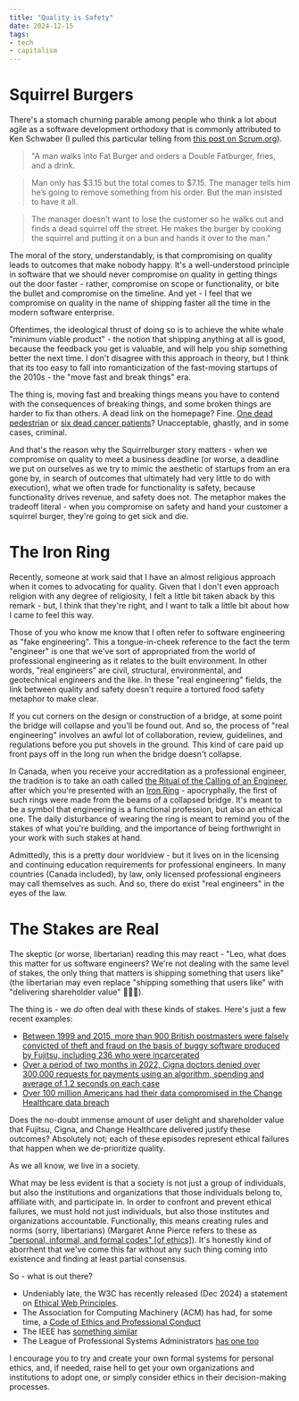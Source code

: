 ```yaml
---
title: "Quality is Safety"
date: 2024-12-15
tags:
- tech
- capitalism
---
```

# Squirrel Burgers
There's a stomach churning parable among people who think a lot about agile as a software development orthodoxy that is commonly attributed to Ken Schwaber (I pulled this particular telling from [this post on Scrum.org](https://www.scrum.org/forum/scrum-forum/33241/quality-over-quantity-squirrel-burgers)).

> "A man walks into Fat Burger and orders a Double Fatburger, fries, and a drink.

> Man only has $3.15 but the total comes to $7.15. The manager tells him he’s going to remove something from his order.  But the man insisted to have it all.

> The manager doesn’t want to lose the customer so he walks out and finds a dead squirrel off the street.  He makes the burger by cooking the squirrel and putting it on a bun and hands it over to the man."

The moral of the story, understandably, is that compromising on quality leads to outcomes that make nobody happy. It's a well-understood principle in software that we should never compromise on quality in getting things out the door faster - rather, compromise on scope or functionality, or bite the bullet and compromise on the timeline. And yet - I feel that we compromise on quality in the name of shipping faster all the time in the modern software enterprise. 

Oftentimes, the ideological thrust of doing so is to achieve the white whale "minimum viable product" - the notion that shipping anything at all is good, because the feedback you get is valuable, and will help you ship something better the next time. I don't disagree with this approach in theory, but I think that its too easy to fall into romanticization of the fast-moving startups of the 2010s - the "move fast and break things" era.

The thing is, moving fast and breaking things means you have to contend with the consequences of breaking things, and some broken things are harder to fix than others. A dead link on the homepage? Fine. [One dead pedestrian](https://www.reuters.com/business/autos-transportation/how-gms-cruise-robotaxi-tech-failures-led-it-drag-pedestrian-20-feet-2024-01-26/) or [six dead cancer patients](https://en.wikipedia.org/wiki/Therac-25)? Unacceptable, ghastly, and in some cases, criminal.

And that's the reason why the Squirrelburger story matters - when we compromise on quality to meet a business deadline (or worse, a deadline we put on ourselves as we try to mimic the aesthetic of startups from an era gone by, in search of outcomes that ultimately had very little to do with execution), what we often trade for functionality is safety, because functionality drives revenue, and safety does not. The metaphor makes the tradeoff literal - when you compromise on safety and hand your customer a squirrel burger, they're going to get sick and die.

# The Iron Ring
Recently, someone at work said that I have an almost religious approach when it comes to advocating for quality. Given that I don't even approach religion with any degree of religiosity, I felt a little bit taken aback by this remark - but, I think that they're right, and I want to talk a little bit about how I came to feel this way.

Those of you who know me know that I often refer to software engineering as "fake engineering". This a tongue-in-cheek reference to the fact the term "engineer" is one that we've sort of appropriated from the world of professional engineering as it relates to the built environment. In other words, "real engineers" are civil, structural, environmental, and geotechnical engineers and the like. In these "real engineering" fields, the link between quality and safety doesn't require a tortured food safety metaphor to make clear. 

If you cut corners on the design or construction of a bridge, at some point the bridge will collapse and you'll be found out. And so, the process of "real engineering" involves an awful lot of collaboration, review, guidelines, and regulations before you put shovels in the ground. This kind of care paid up front pays off in the long run when the bridge doesn't collapse. 

In Canada, when you receive your accreditation as a professional engineer, the tradition is to take an oath called [the Ritual of the Calling of an Engineer](https://en.wikipedia.org/wiki/Ritual_of_the_Calling_of_an_Engineer), after which you're presented with an [Iron Ring](https://en.wikipedia.org/wiki/Iron_Ring) - apocryphally, the first of such rings were made from the beams of a collapsed bridge. It's meant to be a symbol that engineering is a functional profession, but also an ethical one. The daily disturbance of wearing the ring is meant to remind you of the stakes of what you're building, and the importance of being forthwright in your work with such stakes at hand.

Admittedly, this is a pretty dour worldview - but it lives on in the licensing and continuing education requirements for professional engineers. In many countries (Canada included), by law, only licensed professional engineers may call themselves as such. And so, there do exist "real engineers" in the eyes of the law.

# The Stakes are Real
The skeptic (or worse, libertarian) reading this may react - "Leo, what does this matter for us software engineers? We're not dealing with the same level of stakes, the only thing that matters is shipping something that users like" (the libertarian may even replace "shipping something that users like" with "delivering shareholder value" 💩💩💩).

The thing is - we *do* often deal with these kinds of stakes. Here's just a few recent examples:
- [Between 1999 and 2015, more than 900 British postmasters were falsely convicted of theft and fraud on the basis of buggy software produced by Fujitsu, including 236 who were incarcerated](https://en.wikipedia.org/wiki/British_Post_Office_scandal)
- [Over a period of two months in 2022, Cigna doctors denied over 300,000 requests for payments using an algorithm, spending and average of 1.2 seconds on each case](https://www.propublica.org/article/cigna-pxdx-medical-health-insurance-rejection-claims)
- [Over 100 million Americans had their data compromised in the Change Healthcare data breach](https://www.cybersecuritydive.com/news/change-healthcare-data-breach-exposure/731009/)

Does the no-doubt immense amount of user delight and shareholder value that Fujitsu, Cigna, and Change Healthcare delivered justify these outcomes? Absolutely not; each of these episodes represent ethical failures that happen when we de-prioritize quality.

As we all know, we live in a society. 

What may be less evident is that a society is not just a group of individuals, but also the institutions and organizations that those individuals belong to, affiliate with, and participate in. In order to confront and prevent ethical failures, we must hold not just individuals, but also those institutes and organizations accountable. Functionally, this means creating rules and norms (sorry, libertarians) (Margaret Anne Pierce refers to these as ["personal, informal, and formal codes" [of ethics]](https://link.springer.com/article/10.1007/BF00380363)). It's honestly kind of aborrhent that we've come this far without any such thing coming into existence and finding at least partial consensus.

So - what is out there?
- Undeniably late, the W3C has recently released (Dec 2024) a statement on [Ethical Web Principles](https://www.w3.org/TR/ethical-web-principles/).
- The Association for Computing Machinery (ACM) has had, for some time, a [Code of Ethics and Professional Conduct](https://www.acm.org/code-of-ethics)
- The IEEE has [something similar](https://www.ieee.org/about/corporate/governance/p7-8.html)
- The League of Professional Systems Administrators [has one too](https://lopsa.org/CodeofEthics)

I encourage you to try and create your own formal systems for personal ethics, and, if needed, raise hell to get your own organizations and institutions to adopt one, or simply consider ethics in their decision-making processes.
